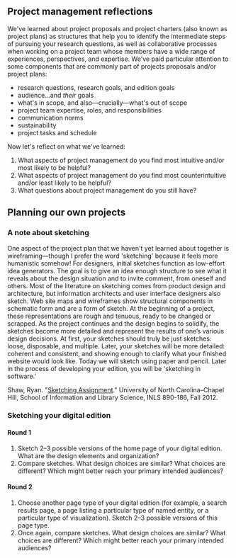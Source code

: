 ## Project management reflections

We've learned about project proposals and project charters (also known as project plans) as structures that help you to identify the intermediate steps of pursuing your research questions, as well as collaborative processes when working on a project team whose members have a wide range of experiences, perspectives, and expertise.
We've paid particular attention to some components that are commonly part of projects proposals and/or project plans:

- research questions, research goals, and edition goals
- audience...and *their* goals
- what's in scope, and also—crucially—what's out of scope
- project team expertise, roles, and responsibilities
- communication norms
- sustainability
- project tasks and schedule

Now let's reflect on what we've learned:

1. What aspects of project management do you find most intuitive and/or most likely to be helpful?
2. What aspects of project management do you find most counterintuitive and/or least likely to be helpful?
3. What questions about project management do you still have?

## Planning our own projects

### A note about sketching

One aspect of the project plan that we haven't yet learned about together is wireframing—though I prefer the word 'sketching' because it feels more humanistic somehow!
For designers, initial sketches function as low-effort idea generators.
The goal is to give an idea enough structure to see what it reveals about the design situation and to invite comment, from oneself and others.
Most of the literature on sketching comes from product design and architecture, but information architects and user interface designers also sketch.
Web site maps and wireframes show structural components in schematic form and are a form of sketch.
At the beginning of a project, these representations are rough and tenuous, ready to be changed or scrapped.
As the project continues and the design begins to solidify, the sketches become more detailed and represent the results of one’s various design decisions.
At first, your sketches should truly be just sketches: loose, disposable, and multiple.
Later, your sketches will be more detailed: coherent and consistent, and showing enough to clarify what your finished website would look like.
Today we will sketch using paper and pencil.
Later in the process of developing your edition, you will be 'sketching in software.'

Shaw, Ryan. "[Sketching Assignment](https://aeshin.org/teaching/inls-890-186/2012/fa/assignments/#sketching)." University of North Carolina–Chapel Hill, School of Information and Library Science, INLS 890-186, Fall 2012.

### Sketching your digital edition

#### Round 1

1. Sketch 2–3 possible versions of the home page of your digital edition. What are the design elements and organization?
2. Compare sketches. What design choices are similar? What choices are different? Which might better reach your primary intended audiences?

#### Round 2

1. Choose another page type of your digital edition (for example, a search results page, a page listing a particular type of named entity, or a particular type of visualization). Sketch 2–3 possible versions of this page type.
2. Once again, compare sketches. What design choices are similar? What choices are different? Which might better reach your primary intended audiences?

